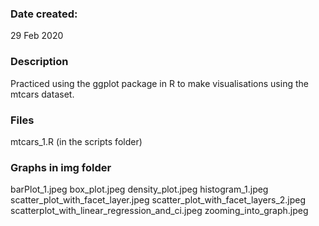 ### Date created:
29 Feb 2020

### Description
Practiced using the ggplot package in R to make visualisations using the mtcars dataset.

### Files
mtcars_1.R (in the scripts folder)

### Graphs in img folder
barPlot_1.jpeg
box_plot.jpeg
density_plot.jpeg
histogram_1.jpeg
scatter_plot_with_facet_layer.jpeg
scatter_plot_with_facet_layers_2.jpeg
scatterplot_with_linear_regression_and_ci.jpeg
zooming_into_graph.jpeg
